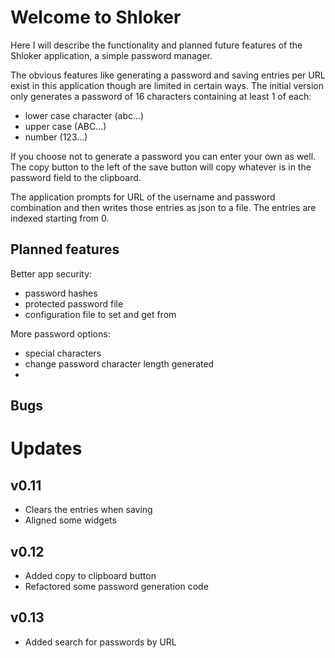 
# Welcome to Shloker

Here I will describe the functionality and planned future features of the Shloker application, a simple password manager.

The obvious features like generating a password and saving entries per URL exist in this application
though are limited in certain ways. The initial version only generates a password of 16 characters
containing at least 1 of each:

* lower case character (abc...)
* upper case (ABC...)
* number (123...)

If you choose not to generate a password you can enter your own as well. The copy button to the left of the save button 
will copy whatever is in the password field to the clipboard.

The application prompts for URL of the username and password combination and then writes those entries as json to a 
file. The entries are indexed starting from 0.

## Planned features

Better app security:
* password hashes
* protected password file
* configuration file to set and get from

More password options:
* special characters
* change password character length generated
* 

## Bugs


# Updates
## v0.11
- Clears the entries when saving
- Aligned some widgets

## v0.12
- Added copy to clipboard button
- Refactored some password generation code

## v0.13
- Added search for passwords by URL
